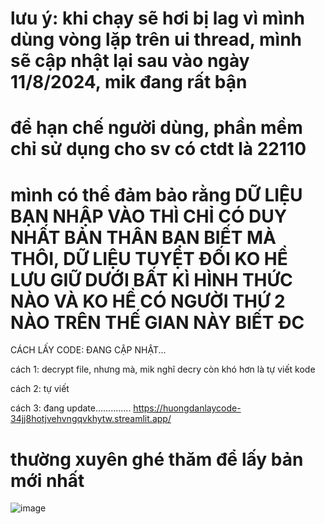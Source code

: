 # lưu ý: khi chạy sẽ hơi bị lag vì mình dùng vòng lặp trên ui thread, mình sẽ cập nhật lại sau vào ngày 11/8/2024, mik đang rất bận
# để hạn chế người dùng, phần mềm chỉ sử dụng cho sv có ctdt là 22110

# mình có thể đảm bảo rằng DỮ LIỆU BẠN NHẬP VÀO THÌ CHỈ CÓ DUY NHẤT BẢN THÂN BẠN BIẾT MÀ THÔI, DỮ LIỆU TUYỆT ĐỐI KO HỀ LƯU GIỮ DƯỚI BẤT KÌ HÌNH THỨC NÀO VÀ KO HỀ CÓ NGƯỜI THỨ 2 NÀO TRÊN THẾ GIAN NÀY BIẾT ĐC


 CÁCH LẤY CODE: ĐANG CẬP NHẬT...
 
cách 1: decrypt file, nhưng mà, mik nghĩ decry còn khó hơn là tự viết kode

cách 2: tự viết

cách 3: đang update.............. https://huongdanlaycode-34jj8hotjvehvngqvkhytw.streamlit.app/

# thường xuyên ghé thăm để lấy bản mới nhất

![image](https://github.com/tuoitho/dkmh2025/assets/135036590/9520820f-c302-415c-88df-bcdd4d5c359a)
